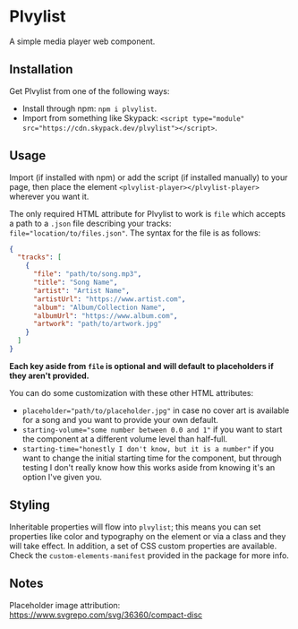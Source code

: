 # Plvylist

A simple media player web component.

## Installation

Get Plvylist from one of the following ways:

- Install through npm: `npm i plvylist`.
- Import from something like Skypack: `<script type="module" src="https://cdn.skypack.dev/plvylist"></script>`.

## Usage

Import (if installed with npm) or add the script (if installed manually) to your page, then place the element `<plvylist-player></plvylist-player>` wherever you want it.

The only required HTML attribute for Plvylist to work is `file` which accepts a path to a `.json` file describing your tracks: `file="location/to/files.json"`. The syntax for the file is as follows:

```json
{
  "tracks": [
    {
      "file": "path/to/song.mp3",
      "title": "Song Name",
      "artist": "Artist Name",
      "artistUrl": "https://www.artist.com",
      "album": "Album/Collection Name",
      "albumUrl": "https://www.album.com",
      "artwork": "path/to/artwork.jpg"
    }
  ]
}
```

**Each key aside from `file` is optional and will default to placeholders if they aren't provided.**

You can do some customization with these other HTML attributes:

- `placeholder="path/to/placeholder.jpg"` in case no cover art is available for a song and you want to provide your own default.
- `starting-volume="some number between 0.0 and 1"` if you want to start the component at a different volume level than half-full.
- `starting-time="honestly I don't know, but it is a number"` if you want to change the initial starting time for the component, but through testing I don't really know how this works aside from knowing it's an option I've given you.

## Styling

Inheritable properties will flow into `plvylist`; this means you can set properties like color and typography on the element or via a class and they will take effect. In addition, a set of CSS custom properties are available. Check the `custom-elements-manifest` provided in the package for more info.

## Notes

Placeholder image attribution: https://www.svgrepo.com/svg/36360/compact-disc

